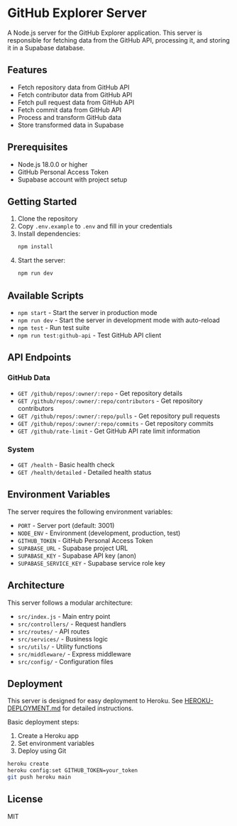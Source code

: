 # GitHub Explorer Server

A Node.js server for the GitHub Explorer application. This server is responsible for fetching data from the GitHub API, processing it, and storing it in a Supabase database.

## Features

- Fetch repository data from GitHub API
- Fetch contributor data from GitHub API
- Fetch pull request data from GitHub API
- Fetch commit data from GitHub API
- Process and transform GitHub data
- Store transformed data in Supabase

## Prerequisites

- Node.js 18.0.0 or higher
- GitHub Personal Access Token
- Supabase account with project setup

## Getting Started

1. Clone the repository
2. Copy `.env.example` to `.env` and fill in your credentials
3. Install dependencies:
   ```bash
   npm install
   ```
4. Start the server:
   ```bash
   npm run dev
   ```

## Available Scripts

- `npm start` - Start the server in production mode
- `npm run dev` - Start the server in development mode with auto-reload
- `npm test` - Run test suite
- `npm run test:github-api` - Test GitHub API client

## API Endpoints

### GitHub Data

- `GET /github/repos/:owner/:repo` - Get repository details
- `GET /github/repos/:owner/:repo/contributors` - Get repository contributors
- `GET /github/repos/:owner/:repo/pulls` - Get repository pull requests
- `GET /github/repos/:owner/:repo/commits` - Get repository commits
- `GET /github/rate-limit` - Get GitHub API rate limit information

### System

- `GET /health` - Basic health check
- `GET /health/detailed` - Detailed health status

## Environment Variables

The server requires the following environment variables:

- `PORT` - Server port (default: 3001)
- `NODE_ENV` - Environment (development, production, test)
- `GITHUB_TOKEN` - GitHub Personal Access Token
- `SUPABASE_URL` - Supabase project URL
- `SUPABASE_KEY` - Supabase API key (anon)
- `SUPABASE_SERVICE_KEY` - Supabase service role key

## Architecture

This server follows a modular architecture:

- `src/index.js` - Main entry point
- `src/controllers/` - Request handlers
- `src/routes/` - API routes
- `src/services/` - Business logic
- `src/utils/` - Utility functions
- `src/middleware/` - Express middleware
- `src/config/` - Configuration files

## Deployment

This server is designed for easy deployment to Heroku. See [HEROKU-DEPLOYMENT.md](./HEROKU-DEPLOYMENT.md) for detailed instructions.

Basic deployment steps:

1. Create a Heroku app
2. Set environment variables
3. Deploy using Git

```bash
heroku create
heroku config:set GITHUB_TOKEN=your_token
git push heroku main
```

## License

MIT 